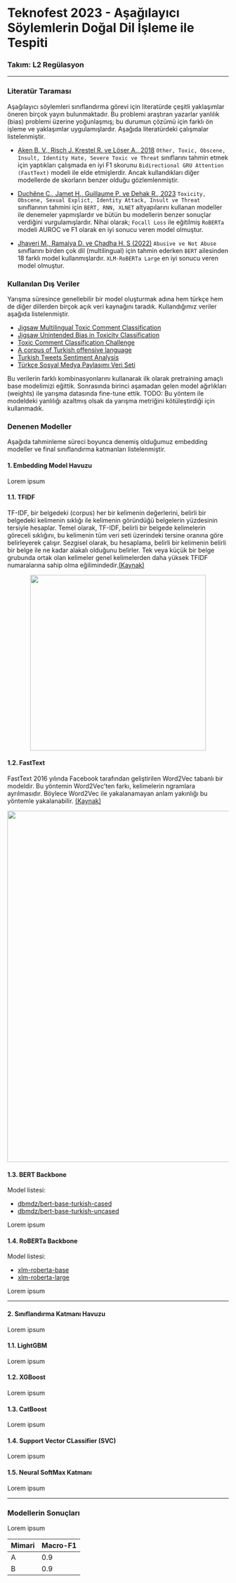 # Teknofest 2023 - Aşağılayıcı Söylemlerin Doğal Dil İşleme ile Tespiti
### Takım: L2 Regülasyon

---

### Literatür Taraması

Aşağılayıcı söylemleri sınıflandırma görevi için literatürde çeşitli yaklaşımlar öneren birçok yayın bulunmaktadır. Bu problemi araştıran yazarlar yanlılık (bias) problemi üzerine yoğunlaşmış; bu durumun çözümü için farklı ön işleme ve yaklaşımlar uygulamışlardır. Aşağıda literatürdeki çalışmalar listelenmiştir.   

* [Aken B. V., Risch J. Krestel R. ve Löser A., 2018](https://arxiv.org/abs/1809.07572) `Other, Toxic, Obscene, Insult, Identity Hate, Severe Toxic ve Threat` sınıflarını tahmin etmek için yaptıkları çalışmada en iyi F1 skorunu `Bidirectional GRU Attention (FastText)` modeli ile elde etmişlerdir. Ancak kullandıkları diğer modellerde de skorların benzer olduğu gözlemlenmiştir.

* [Duchêne C., Jamet H., Guillaume P. ve Dehak R., 2023](https://arxiv.org/abs/2301.11125) `Toxicity, Obscene, Sexual Explict, Identity Attack, Insult ve Threat` sınıflarının tahmini için `BERT, RNN, XLNET` altyapılarını kullanan modeller ile denemeler yapmışlardır ve bütün bu modellerin benzer sonuçlar verdiğini vurgulamışlardır. Nihai olarak; `Focall Loss` ile eğitilmiş `RoBERTa` modeli AUROC ve F1 olarak en iyi sonucu veren model olmuştur.

* [Jhaveri M., Ramaiya D. ve Chadha H. S (2022)](https://arxiv.org/abs/2201.00598) `Abusive ve Not Abuse` sınıflarını birden çok dil (multilingual) için tahmin ederken `BERT` ailesinden 18 farklı model kullanmışlardır. `XLM-RoBERTa Large` en iyi sonucu veren model olmuştur.

### Kullanılan Dış Veriler
Yarışma süresince genellebilir bir model oluşturmak adına hem türkçe hem de diğer dillerden birçok açık veri kaynağını taradık. Kullandığımız veriler aşağıda listelenmiştir.

* [Jigsaw Multilingual Toxic Comment Classification](https://www.kaggle.com/competitions/jigsaw-multilingual-toxic-comment-classification/data)
* [Jigsaw Unintended Bias in Toxicity Classification](https://www.kaggle.com/c/jigsaw-unintended-bias-in-toxicity-classification)
* [Toxic Comment Classification Challenge](https://www.kaggle.com/c/jigsaw-toxic-comment-classification-challenge)
* [A corpus of Turkish offensive language](https://coltekin.github.io/offensive-turkish/)
* [Turkish Tweets Sentiment Analysis](https://github.com/ezgisubasi/turkish-tweets-sentiment-analysis/blob/main/data/tweetset.csv)
* [Türkçe Sosyal Medya Paylaşımı Veri Seti](https://www.kaggle.com/datasets/mrtbeyz/trke-sosyal-medya-paylam-veri-seti)

Bu verilerin farklı kombinasyonlarını kullanarak ilk olarak pretraining amaçlı base modelimizi eğittik. Sonrasında birinci aşamadan gelen model ağırlıkları (weights) ile yarışma datasında fine-tune ettik. 
TODO: Bu yöntem ile modeldeki yanlılığı azaltmış olsak da yarışma metriğini kötüleştirdiği için kullanmadık. 

### Denenen Modeller

Aşağıda tahminleme süreci boyunca denemiş olduğumuz embedding modeller ve final sınıflandırma katmanları listelenmiştir.

#### 1. Embedding Model Havuzu
Lorem ipsum

#### 1.1. TFIDF
TF-IDF, bir belgedeki (corpus) her bir kelimenin değerlerini, belirli bir belgedeki kelimenin sıklığı ile kelimenin göründüğü belgelerin yüzdesinin tersiyle hesaplar. Temel olarak, TF-IDF, belirli bir belgede kelimelerin göreceli sıklığını, bu kelimenin tüm veri seti üzerindeki tersine oranına göre belirleyerek çalışır. Sezgisel olarak, bu hesaplama, belirli bir kelimenin belirli bir belge ile ne kadar alakalı olduğunu belirler. Tek veya küçük bir belge grubunda ortak olan kelimeler genel kelimelerden daha yüksek TFIDF numaralarına sahip olma eğilimindedir.[(Kaynak)](https://dergipark.org.tr/tr/pub/deumffmd/issue/59584/678547)

<p align="center">
  <img src="https://user-images.githubusercontent.com/42123801/229319826-1fedf02c-a2d7-485a-8cb0-782cbdb75b3e.png" width="400"/>
</p>

#### 1.2. FastText
FastText 2016 yılında Facebook tarafından geliştirilen Word2Vec tabanlı bir modeldir. Bu yöntemin Word2Vec’ten farkı, kelimelerin ngramlara ayrılmasıdır. Böylece Word2Vec ile yakalanamayan anlam yakınlığı bu yöntemle yakalanabilir. [(Kaynak)](https://dergipark.org.tr/tr/pub/deumffmd/issue/59584/678547)

<p align="center">
  <img src="https://user-images.githubusercontent.com/42123801/229319555-81cd444f-a478-44ac-85b9-d8cd596e5231.png" width="800"/>
</p>

#### 1.3. BERT Backbone
Model listesi:
- [dbmdz/bert-base-turkish-cased](https://huggingface.co/dbmdz/bert-base-turkish-cased)
- [dbmdz/bert-base-turkish-uncased](https://huggingface.co/dbmdz/bert-base-turkish-uncased)

Lorem ipsum

#### 1.4. RoBERTa Backbone
Model listesi:
- [xlm-roberta-base](https://huggingface.co/xlm-roberta-base)
- [xlm-roberta-large](xlm-roberta-large)

Lorem ipsum

---

#### 2. Sınıflandırma Katmanı Havuzu
Lorem ipsum

#### 1.1. LightGBM
Lorem ipsum

#### 1.2. XGBoost
Lorem ipsum

#### 1.3. CatBoost
Lorem ipsum

#### 1.4. Support Vector CLassifier (SVC)
Lorem ipsum

#### 1.5. Neural SoftMax Katmanı
Lorem ipsum

---

### Modellerin Sonuçları

Lorem ipsum

| Mimari | Macro-F1           |
|--------|--------------------|
| A      | 0.9 |
| B      | 0.9  |
